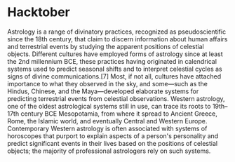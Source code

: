 # Hacktober
Astrology is a range of divinatory practices, recognized as pseudoscientific since the 18th century, that claim to discern information about human affairs and terrestrial events by studying the apparent positions of celestial objects. Different cultures have employed forms of astrology since at least the 2nd millennium BCE, these practices having originated in calendrical systems used to predict seasonal shifts and to interpret celestial cycles as signs of divine communications.[7] Most, if not all, cultures have attached importance to what they observed in the sky, and some—such as the Hindus, Chinese, and the Maya—developed elaborate systems for predicting terrestrial events from celestial observations. Western astrology, one of the oldest astrological systems still in use, can trace its roots to 19th–17th century BCE Mesopotamia, from where it spread to Ancient Greece, Rome, the Islamic world, and eventually Central and Western Europe. Contemporary Western astrology is often associated with systems of horoscopes that purport to explain aspects of a person's personality and predict significant events in their lives based on the positions of celestial objects; the majority of professional astrologers rely on such systems.
